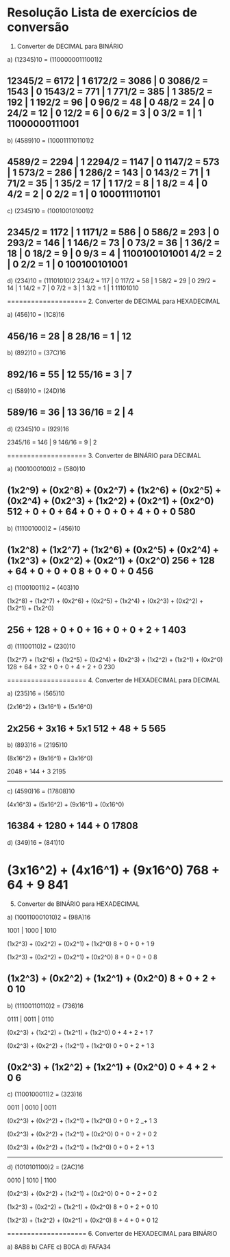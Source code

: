 # Resolução Lista de exercícios de conversão

1. Converter de DECIMAL para BINÁRIO

a) (12345)10 = (11000000111001)2

12345/2 = 6172 | 1
6172/2 = 3086 | 0
3086/2 = 1543 | 0
1543/2 = 771 | 1
771/2 = 385 | 1
385/2 = 192 | 1
192/2 = 96 | 0
96/2 = 48 | 0
48/2 = 24 | 0
24/2 = 12 | 0
12/2 = 6 | 0
6/2 = 3 | 0
3/2 = 1 | 1
11000000111001
---
b) (4589)10 = (1000111101101)2

4589/2 = 2294 | 1
2294/2 = 1147 | 0
1147/2 = 573 | 1
573/2 = 286 | 1
286/2 = 143 | 0
143/2 = 71 | 1
71/2 = 35 | 1
35/2 = 17 | 1
17/2 = 8 | 1
8/2 = 4 | 0
4/2 = 2 | 0
2/2 = 1 | 0
1000111101101
---
c) (2345)10 = (100100101001)2

2345/2 = 1172 | 1
1171/2 = 586 | 0
586/2 = 293 | 0
293/2 = 146 | 1
146/2 = 73 | 0
73/2 = 36 | 1
36/2 = 18 | 0
18/2 = 9 | 0
9/3 = 4 | 1100100101001
4/2 = 2 | 0
2/2 = 1 | 0
100100101001
---
d) (234)10  = (11101010)2
234/2 = 117 | 0
117/2 = 58 | 1
58/2 = 29 | 0
29/2 = 14 | 1
14/2 = 7 | 0
7/2 = 3 | 1
3/2 = 1 | 1
11101010

====================
2. Converter de DECIMAL para HEXADECIMAL

a) (456)10 = (1C8)16

456/16 = 28 | 8
28/16 = 1 | 12
---
b) (892)10 = (37C)16

892/16 = 55 | 12
55/16 = 3 | 7
---
c) (589)10 = (24D)16

589/16 = 36 | 13
36/16 = 2 | 4
---
d) (2345)10 = (929)16

2345/16 = 146 | 9
146/16 = 9 | 2

====================
3. Converter de BINÁRIO para DECIMAL

a) (1001000100)2 = (580)10

(1x2^9) + (0x2^8) + (0x2^7) + (1x2^6) + (0x2^5) + (0x2^4) + (0x2^3) + (1x2^2) + (0x2^1) + (0x2^0)
512 + 0 + 0 + 64 + 0 + 0 + 0 + 4 + 0 + 0
580
---
b) (111001000)2 = (456)10

(1x2^8) + (1x2^7) + (1x2^6) + (0x2^5) + (0x2^4) + (1x2^3) + (0x2^2) + (0x2^1) + (0x2^0)
256 + 128 + 64 + 0 + 0 + 0 8 + 0 + 0 + 0
456
---
c) (110010011)2 = (403)10

(1x2^8) + (1x2^7) + (0x2^6) + (0x2^5) + (1x2^4) + (0x2^3) + (0x2^2) + (1x2^1) + (1x2^0)

256 + 128 + 0 + 0 + 16 + 0 + 0 + 2 + 1
403
---
d) (11100110)2 = (230)10

(1x2^7) + (1x2^6) + (1x2^5) + (0x2^4) + (0x2^3) + (1x2^2) + (1x2^1) + (0x2^0)
128 + 64 + 32 + 0 + 0 + 4 + 2 + 0
230

====================
4. Converter de HEXADECIMAL para DECIMAL

a) (235)16 = (565)10

(2x16^2) + (3x16^1) + (5x16^0)

2x256 + 3x16 + 5x1
512 + 48 + 5
565
---
b) (893)16 = (2195)10

(8x16^2) + (9x16^1) + (3x16^0)

2048 + 144 + 3
2195

---
c) (4590)16 = (17808)10

(4x16^3) + (5x16^2) + (9x16^1) + (0x16^0)

16384 + 1280 + 144 + 0
17808
---
d) (349)16 = (841)10

(3x16^2) + (4x16^1) + (9x16^0)
768 + 64 + 9
841
====================
5. Converter de BINÁRIO para HEXADECIMAL

a) (100110001010)2 = (98A)16

1001 | 1000 | 1010

(1x2^3) + (0x2^2) + (0x2^1) + (1x2^0)
8 + 0 + 0 + 1
9

(1x2^3) + (0x2^2) + (0x2^1) + (0x2^0)
8 + 0 + 0 + 0
8

(1x2^3) + (0x2^2) + (1x2^1) + (0x2^0)
8 + 0 + 2 + 0
10
---
b) (11100110110)2 = (736)16

0111 | 0011 | 0110

(0x2^3) + (1x2^2) + (1x2^1) + (1x2^0)
0 + 4 + 2 + 1
7

(0x2^3) + (0x2^2) + (1x2^1) + (1x2^0)
0 + 0 + 2 + 1
3

(0x2^3) + (1x2^2) + (1x2^1) + (0x2^0)
0 + 4 + 2 + 0
6
---
c) (1100100011)2 = (323)16

0011 | 0010 | 0011

(0x2^3) + (0x2^2) + (1x2^1) + (1x2^0)
0 + 0 + 2 _+ 1
3

(0x2^3) + (0x2^2) + (1x2^1) + (0x2^0)
0 + 0 + 2 + 0
2

(0x2^3) + (0x2^2) + (1x2^1) + (1x2^0)
0 + 0 + 2 + 1
3

---
d) (1010101100)2 = (2AC)16

0010 | 1010 | 1100

(0x2^3) + (0x2^2) + (1x2^1) + (0x2^0)
0 + 0 + 2 + 0
2

(1x2^3) + (0x2^2) + (1x2^1) + (0x2^0)
8 + 0 + 2 + 0
10

(1x2^3) + (1x2^2) + (0x2^1) + (0x2^0)
8 + 4 + 0 + 0
12

====================
6. Converter de HEXADECIMAL para BINÁRIO

a) 8AB8
b) CAFE
c) B0CA
d) FAFA34
